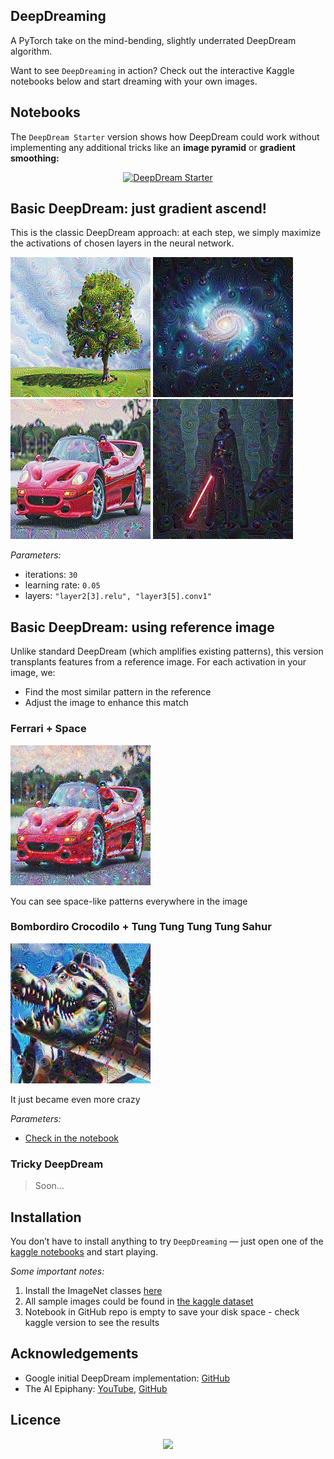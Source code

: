 ## DeepDreaming

A PyTorch take on the mind-bending, slightly underrated DeepDream algorithm.


Want to see `DeepDreaming` in action? Check out the interactive Kaggle notebooks below and start dreaming with your own images.

## Notebooks
The `DeepDream Starter` version shows how DeepDream could work without implementing any additional tricks like an **image pyramid** or **gradient smoothing:**
<div align="center">
  <a href="https://www.kaggle.com/code/vladislavlassa/deepdream-starter">
    <img src="https://img.shields.io/badge/Kaggle-DeepDream%20Starter-blue?logo=kaggle"
    alt="DeepDream Starter"/>
  </a>
</div>

## Basic DeepDream: just gradient ascend!
This is the classic DeepDream approach: at each step, we simply maximize the activations of chosen layers in the neural network.

![](assets/tree.png) ![](assets/space.jpeg)
![](assets/ferrari.jpg) ![](assets/dart_vader.jpeg)

*Parameters:*
- iterations: `30`
- learning rate: `0.05`
- layers: `"layer2[3].relu", "layer3[5].conv1"`

## Basic DeepDream: using reference image
Unlike standard DeepDream (which amplifies existing patterns), this version transplants features from a reference image. For each activation in your image, we:
*  Find the most similar pattern in the reference
*  Adjust the image to enhance this match

### Ferrari + Space
![](assets/ferrari_space_reference.png)

You can see space-like patterns everywhere in the image
### Bombordiro Crocodilo + Tung Tung Tung Tung Sahur
![](assets/crocodilo_sahur_reference.png)

It just became even more crazy

*Parameters:*
- [Check in the notebook](deepdream-starter.ipynb)

### Tricky DeepDream
> Soon...

## Installation
You don’t have to install anything to try `DeepDreaming` — just open one of the [kaggle notebooks](#notebooks) and start playing.

*Some important notes:*
1. Install the ImageNet classes [here](https://gist.github.com/4e1342c10a71981d0b491e1b8227328b.git)
2. All sample images could be found in [the kaggle dataset](https://www.kaggle.com/datasets/vladislavlassa/deepdream-sample-images)
3. Notebook in GitHub repo is empty to save your disk space - check kaggle version to see the results

## Acknowledgements
- Google initial DeepDream implementation: [GitHub](https://github.com/google/deepdream/tree/master)
- The AI Epiphany: [YouTube](https://www.youtube.com/@TheAIEpiphany), [GitHub](https://github.com/gordicaleksa/pytorch-deepdream)

## Licence
<div align="center">
    <a href="https://github.com/Lassa30/deepdreaming/blob/main/LICENSE">
        <img src="https://img.shields.io/badge/License-MIT-blue.svg">
    </a>
</div>